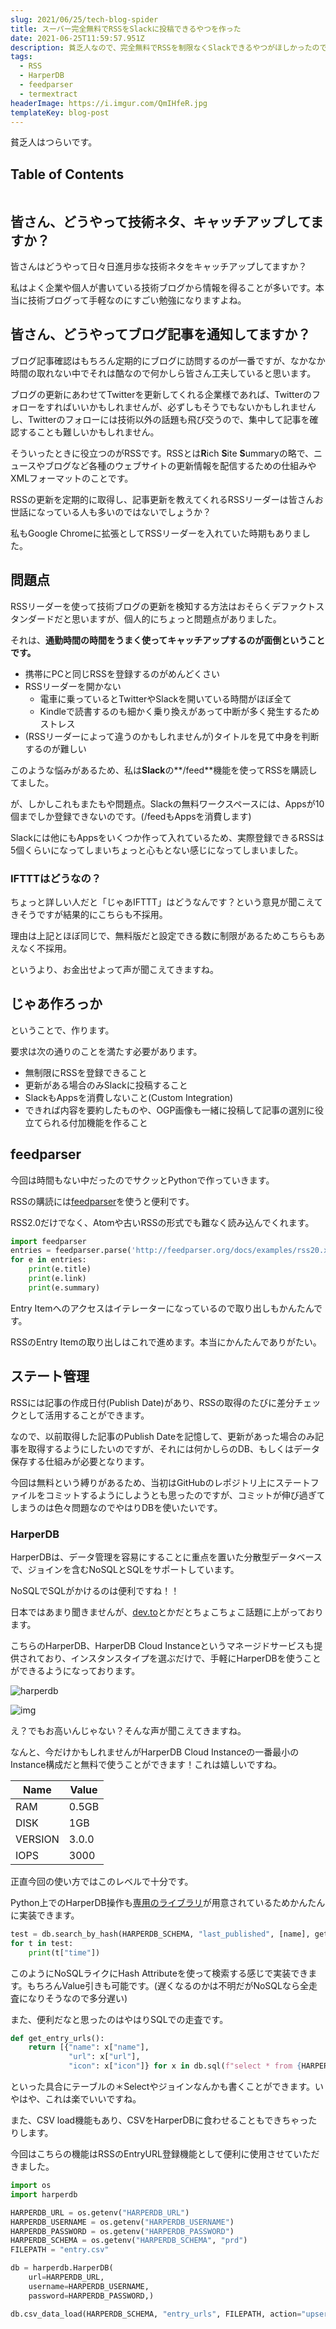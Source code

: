 ```yaml
---
slug: 2021/06/25/tech-blog-spider
title: スーパー完全無料でRSSをSlackに投稿できるやつを作った
date: 2021-06-25T11:59:57.951Z
description: 貧乏人なので、完全無料でRSSを制限なくSlackできるやつがほしかったので作ることにしました。
tags:
  - RSS
  - HarperDB
  - feedparser
  - termextract
headerImage: https://i.imgur.com/QmIHfeR.jpg
templateKey: blog-post
---
```

貧乏人はつらいです。

## Table of Contents

```toc

```

## 皆さん、どうやって技術ネタ、キャッチアップしてますか？

皆さんはどうやって日々日進月歩な技術ネタをキャッチアップしてますか？

私はよく企業や個人が書いている技術ブログから情報を得ることが多いです。本当に技術ブログって手軽なのにすごい勉強になりますよね。

## 皆さん、どうやってブログ記事を通知してますか？

ブログ記事確認はもちろん定期的にブログに訪問するのが一番ですが、なかなか時間の取れない中でそれは酷なので何かしら皆さん工夫していると思います。

ブログの更新にあわせてTwitterを更新してくれる企業様であれば、Twitterのフォローをすればいいかもしれませんが、必ずしもそうでもないかもしれませんし、Twitterのフォローには技術以外の話題も飛び交うので、集中して記事を確認することも難しいかもしれません。

そういったときに役立つのがRSSです。RSSとは**R**ich **S**ite **S**ummaryの略で、ニュースやブログなど各種のウェブサイトの更新情報を配信するための仕組みやXMLフォーマットのことです。

RSSの更新を定期的に取得し、記事更新を教えてくれるRSSリーダーは皆さんお世話になっている人も多いのではないでしょうか？

私もGoogle Chromeに拡張としてRSSリーダーを入れていた時期もありました。

## 問題点

RSSリーダーを使って技術ブログの更新を検知する方法はおそらくデファクトスタンダードだと思いますが、個人的にちょっと問題点がありました。

それは、**通勤時間の時間をうまく使ってキャッチアップするのが面倒ということです。**

- 携帯にPCと同じRSSを登録するのがめんどくさい
- RSSリーダーを開かない
  - 電車に乗っているとTwitterやSlackを開いている時間がほぼ全て
  - Kindleで読書するのも細かく乗り換えがあって中断が多く発生するためストレス
- (RSSリーダーによって違うのかもしれませんが)タイトルを見て中身を判断するのが難しい

このような悩みがあるため、私は**Slack**の**/feed**機能を使ってRSSを購読してました。

が、しかしこれもまたもや問題点。Slackの無料ワークスペースには、Appsが10個までしか登録できないのです。(/feedもAppsを消費します)

Slackには他にもAppsをいくつか作って入れているため、実際登録できるRSSは5個くらいになってしまいちょっと心もとない感じになってしまいました。

### IFTTTはどうなの？

ちょっと詳しい人だと「じゃあIFTTT」はどうなんです？という意見が聞こえてきそうですが結果的にこちらも不採用。

理由は上記とほぼ同じで、無料版だと設定できる数に制限があるためこちらもあえなく不採用。

というより、お金出せよって声が聞こえてきますね。

## じゃあ作ろっか

ということで、作ります。

要求は次の通りのことを満たす必要があります。

- 無制限にRSSを登録できること
- 更新がある場合のみSlackに投稿すること
- SlackもAppsを消費しないこと(Custom Integration)
- できれば内容を要約したものや、OGP画像も一緒に投稿して記事の選別に役立てられる付加機能を作ること

## feedparser

今回は時間もない中だったのでサクッとPythonで作っていきます。

RSSの購読には[feedparser](https://pythonhosted.org/feedparser/)を使うと便利です。

RSS2.0だけでなく、Atomや古いRSSの形式でも難なく読み込んでくれます。

```python
import feedparser
entries = feedparser.parse('http://feedparser.org/docs/examples/rss20.xml')
for e in entries:
    print(e.title)
    print(e.link)
    print(e.summary)
```

Entry Itemへのアクセスはイテレーターになっているので取り出しもかんたんです。

RSSのEntry Itemの取り出しはこれで進めます。本当にかんたんでありがたい。

## ステート管理

RSSには記事の作成日付(Publish Date)があり、RSSの取得のたびに差分チェックとして活用することができます。

なので、以前取得した記事のPublish Dateを記憶して、更新があった場合のみ記事を取得するようにしたいのですが、それには何かしらのDB、もしくはデータ保存する仕組みが必要となります。

今回は無料という縛りがあるため、当初はGitHubのレポジトリ上にステートファイルをコミットするようにしようとも思ったのですが、コミットが伸び過ぎてしまうのは色々問題なのでやはりDBを使いたいです。

### HarperDB

HarperDBは、データ管理を容易にすることに重点を置いた分散型データベースで、ジョインを含むNoSQLとSQLをサポートしています。

NoSQLでSQLがかけるのは便利ですね！！

日本ではあまり聞きませんが、[dev.to](https://dev.to/)とかだとちょこちょこ話題に上がっております。

こちらのHarperDB、HarperDB Cloud Instanceというマネージドサービスも提供されており、インスタンスタイプを選ぶだけで、手軽にHarperDBを使うことができるようになっております。

![harperdb](https://i.imgur.com/CA1sLCU.png)

![img](https://i.imgur.com/48qXVQw.png)

え？でもお高いんじゃない？そんな声が聞こえてきますね。

なんと、今だけかもしれませんがHarperDB Cloud Instanceの一番最小のInstance構成だと無料で使うことができます！これは嬉しいですね。

| Name    | Value | 
| ------- | ----- | 
| RAM     | 0.5GB | 
| DISK    | 1GB   | 
| VERSION | 3.0.0 | 
| IOPS    | 3000  | 

正直今回の使い方ではこのレベルで十分です。

Python上でのHarperDB操作も[専用のライブラリ](https://pypi.org/project/harperdb/)が用意されているためかんたんに実装できます。

```python
test = db.search_by_hash(HARPERDB_SCHEMA, "last_published", [name], get_attributes=["time"])
for t in test:
    print(t["time"])
```

このようにNoSQLライクにHash Attributeを使って検索する感じで実装できます。もちろんValue引きも可能です。(遅くなるのかは不明だがNoSQLなら全走査になりそうなので多分遅い)

また、便利だなと思ったのはやはりSQLでの走査です。

```python
def get_entry_urls():
    return [{"name": x["name"],
             "url": x["url"],
             "icon": x["icon"]} for x in db.sql(f"select * from {HARPERDB_SCHEMA}.entry_urls")]
```

といった具合にテーブルの＊Selectやジョインなんかも書くことができます。いやはや、これは楽でいいですね。

また、CSV load機能もあり、CSVをHarperDBに食わせることもできちゃったりします。

今回はこちらの機能はRSSのEntryURL登録機能として便利に使用させていただきました。

```python
import os
import harperdb

HARPERDB_URL = os.getenv("HARPERDB_URL")
HARPERDB_USERNAME = os.getenv("HARPERDB_USERNAME")
HARPERDB_PASSWORD = os.getenv("HARPERDB_PASSWORD")
HARPERDB_SCHEMA = os.getenv("HARPERDB_SCHEMA", "prd")
FILEPATH = "entry.csv"

db = harperdb.HarperDB(
    url=HARPERDB_URL,
    username=HARPERDB_USERNAME,
    password=HARPERDB_PASSWORD,)

db.csv_data_load(HARPERDB_SCHEMA, "entry_urls", FILEPATH, action="upsert")

```
















